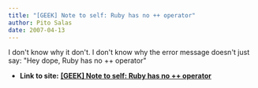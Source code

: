 ```yaml
---
title: "[GEEK] Note to self: Ruby has no ++ operator"
author: Pito Salas
date: 2007-04-13
---
```




I don't know why it don't. I don't know why the error message doesn't just
say: "Hey dope, Ruby has no ++ operator"


* **Link to site:** **[[GEEK] Note to self: Ruby has no ++ operator](None)**
